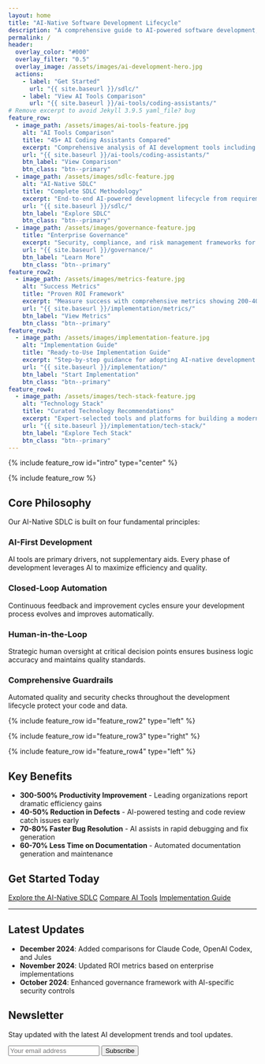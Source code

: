 ```yaml
---
layout: home
title: "AI-Native Software Development Lifecycle"
description: "A comprehensive guide to AI-powered software development, featuring detailed comparisons of AI coding assistants and enterprise implementation strategies"
permalink: /
header:
  overlay_color: "#000"
  overlay_filter: "0.5"
  overlay_image: /assets/images/ai-development-hero.jpg
  actions:
    - label: "Get Started"
      url: "{{ site.baseurl }}/sdlc/"
    - label: "View AI Tools Comparison"
      url: "{{ site.baseurl }}/ai-tools/coding-assistants/"
# Remove excerpt to avoid Jekyll 3.9.5 yaml_file? bug
feature_row:
  - image_path: /assets/images/ai-tools-feature.jpg
    alt: "AI Tools Comparison"
    title: "45+ AI Coding Assistants Compared"
    excerpt: "Comprehensive analysis of AI development tools including features, pricing, and capabilities."
    url: "{{ site.baseurl }}/ai-tools/coding-assistants/"
    btn_label: "View Comparison"
    btn_class: "btn--primary"
  - image_path: /assets/images/sdlc-feature.jpg
    alt: "AI-Native SDLC"
    title: "Complete SDLC Methodology"
    excerpt: "End-to-end AI-powered development lifecycle from requirements to production monitoring."
    url: "{{ site.baseurl }}/sdlc/"
    btn_label: "Explore SDLC"
    btn_class: "btn--primary"
  - image_path: /assets/images/governance-feature.jpg
    title: "Enterprise Governance"
    excerpt: "Security, compliance, and risk management frameworks for AI-driven development."
    url: "{{ site.baseurl }}/governance/"
    btn_label: "Learn More"
    btn_class: "btn--primary"
feature_row2:
  - image_path: /assets/images/metrics-feature.jpg
    alt: "Success Metrics"
    title: "Proven ROI Framework"
    excerpt: "Measure success with comprehensive metrics showing 200-400% productivity improvements and detailed ROI calculations for AI adoption."
    url: "{{ site.baseurl }}/implementation/metrics/"
    btn_label: "View Metrics"
    btn_class: "btn--primary"
feature_row3:
  - image_path: /assets/images/implementation-feature.jpg
    alt: "Implementation Guide"
    title: "Ready-to-Use Implementation Guide"
    excerpt: "Step-by-step guidance for adopting AI-native development practices in your organization, including phased rollout strategies and change management."
    url: "{{ site.baseurl }}/implementation/"
    btn_label: "Start Implementation"
    btn_class: "btn--primary"
feature_row4:
  - image_path: /assets/images/tech-stack-feature.jpg
    alt: "Technology Stack"
    title: "Curated Technology Recommendations"
    excerpt: "Expert-selected tools and platforms for building a modern AI-native development environment, from cloud infrastructure to testing frameworks."
    url: "{{ site.baseurl }}/implementation/tech-stack/"
    btn_label: "Explore Tech Stack"
    btn_class: "btn--primary"
---
```


{% include feature_row id="intro" type="center" %}

{% include feature_row %}

## Core Philosophy

Our AI-Native SDLC is built on four fundamental principles:

<div class="feature__wrapper">
  <div class="feature__item">
    <div class="archive__item">
      <div class="archive__item-teaser">
        <i class="fas fa-robot fa-3x"></i>
      </div>
      <div class="archive__item-body">
        <h3 class="archive__item-title">AI-First Development</h3>
        <div class="archive__item-excerpt">
          <p>AI tools are primary drivers, not supplementary aids. Every phase of development leverages AI to maximize efficiency and quality.</p>
        </div>
      </div>
    </div>
  </div>
  <div class="feature__item">
    <div class="archive__item">
      <div class="archive__item-teaser">
        <i class="fas fa-sync-alt fa-3x"></i>
      </div>
      <div class="archive__item-body">
        <h3 class="archive__item-title">Closed-Loop Automation</h3>
        <div class="archive__item-excerpt">
          <p>Continuous feedback and improvement cycles ensure your development process evolves and improves automatically.</p>
        </div>
      </div>
    </div>
  </div>
  <div class="feature__item">
    <div class="archive__item">
      <div class="archive__item-teaser">
        <i class="fas fa-user-check fa-3x"></i>
      </div>
      <div class="archive__item-body">
        <h3 class="archive__item-title">Human-in-the-Loop</h3>
        <div class="archive__item-excerpt">
          <p>Strategic human oversight at critical decision points ensures business logic accuracy and maintains quality standards.</p>
        </div>
      </div>
    </div>
  </div>
  <div class="feature__item">
    <div class="archive__item">
      <div class="archive__item-teaser">
        <i class="fas fa-shield-alt fa-3x"></i>
      </div>
      <div class="archive__item-body">
        <h3 class="archive__item-title">Comprehensive Guardrails</h3>
        <div class="archive__item-excerpt">
          <p>Automated quality and security checks throughout the development lifecycle protect your code and data.</p>
        </div>
      </div>
    </div>
  </div>
</div>

{% include feature_row id="feature_row2" type="left" %}

{% include feature_row id="feature_row3" type="right" %}

{% include feature_row id="feature_row4" type="left" %}

## Key Benefits

- **300-500% Productivity Improvement** - Leading organizations report dramatic efficiency gains
- **40-50% Reduction in Defects** - AI-powered testing and code review catch issues early
- **70-80% Faster Bug Resolution** - AI assists in rapid debugging and fix generation
- **60-70% Less Time on Documentation** - Automated documentation generation and maintenance

## Get Started Today

<div class="text-center">
  <a href="{{ site.baseurl }}/sdlc/" class="btn btn--primary btn--large">Explore the AI-Native SDLC</a>
  <a href="{{ site.baseurl }}/ai-tools/coding-assistants/" class="btn btn--success btn--large">Compare AI Tools</a>
  <a href="{{ site.baseurl }}/implementation/" class="btn btn--info btn--large">Implementation Guide</a>
</div>

---

## Latest Updates

- **December 2024**: Added comparisons for Claude Code, OpenAI Codex, and Jules
- **November 2024**: Updated ROI metrics based on enterprise implementations
- **October 2024**: Enhanced governance framework with AI-specific security controls

## Newsletter

Stay updated with the latest AI development trends and tool updates.

<form action="https://your-newsletter-provider.com/subscribe" method="post" class="newsletter-form">
  <input type="email" name="email" placeholder="Your email address" required>
  <button type="submit" class="btn btn--primary">Subscribe</button>
</form>